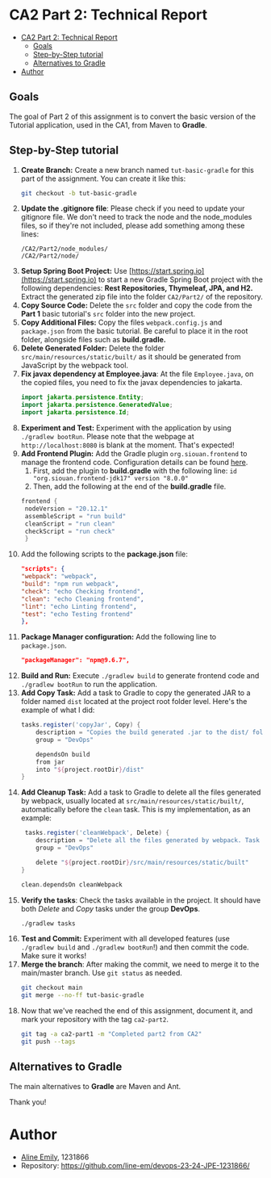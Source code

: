 # CA2 Part 2: Technical Report

<!-- TOC -->
* [CA2 Part 2: Technical Report](#ca2-part-2-technical-report)
  * [Goals](#goals)
  * [Step-by-Step tutorial](#step-by-step-tutorial)
  * [Alternatives to Gradle](#alternatives-to-gradle)
* [Author](#author)
<!-- TOC -->

## Goals

The goal of Part 2 of this assignment is to convert the basic version of the Tutorial application, used in the CA1, from Maven to **Gradle**.

## Step-by-Step tutorial

1. **Create Branch:** Create a new branch named `tut-basic-gradle` for this part of the assignment. You can create it like this:
   ```bash
   git checkout -b tut-basic-gradle
   ```
2. **Update the .gitignore file**: Please check if you need to update your gitignore file. We don't need to track the node and the node_modules files, so if they're not included, please add something among these lines:
    ```gitignore
    /CA2/Part2/node_modules/
    /CA2/Part2/node/
    ```
3. **Setup Spring Boot Project:** Use [https://start.spring.io](https://start.spring.io) to start a new Gradle Spring Boot project with the following dependencies: **Rest Repositories, Thymeleaf, JPA, and H2.** Extract the generated zip file into the folder `CA2/Part2/` of the repository.
4. **Copy Source Code:** Delete the `src` folder and copy the code from the **Part 1** basic tutorial's `src` folder into the new project.
5. **Copy Additional Files:** Copy the files `webpack.config.js` and `package.json` from the basic tutorial. Be careful to place it in the root folder, alongside files such as **build.gradle.**
6. **Delete Generated Folder:** Delete the folder `src/main/resources/static/built/` as it should be generated from JavaScript by the webpack tool.
7. **Fix javax dependency at Employee.java**: At the file `Employee.java`, on the copied files, you need to fix the javax dependencies to jakarta.
    ```java
    import jakarta.persistence.Entity;
    import jakarta.persistence.GeneratedValue;
    import jakarta.persistence.Id;
    ```
8. **Experiment and Test:** Experiment with the application by using `./gradlew bootRun`. Please note that the webpage at `http://localhost:8080` is blank at the moment. That's expected!
9. **Add Frontend Plugin:** Add the Gradle plugin `org.siouan.frontend` to manage the frontend code. Configuration details can be found [here](https://github.com/Siouan/frontend-gradle-plugin).
   1. First, add the plugin to **build.gradle** with the following line: `id "org.siouan.frontend-jdk17" version "8.0.0"`
   2. Then, add the following at the end of the **build.gradle** file. 
   ```groovy
   frontend {
    nodeVersion = "20.12.1"
    assembleScript = "run build"
    cleanScript = "run clean"
    checkScript = "run check"
    }
   ```
10. Add the following scripts to the **package.json** file:
     ```json
     "scripts": {
     "webpack": "webpack",
     "build": "npm run webpack",
     "check": "echo Checking frontend",
     "clean": "echo Cleaning frontend",
     "lint": "echo Linting frontend",
     "test": "echo Testing frontend"
     },
     ```
11. **Package Manager configuration:** Add the following line to  `package.json`.
     ```json
     "packageManager": "npm@9.6.7",
     ```
12. **Build and Run:** Execute `./gradlew build` to generate frontend code and `./gradlew bootRun` to run the application.
13. **Add Copy Task:** Add a task to Gradle to copy the generated JAR to a folder named `dist` located at the project root folder level. Here's the example of what I did:
    ```groovy
    tasks.register('copyJar', Copy) {
        description = "Copies the build generated .jar to the dist/ folder."
        group = "DevOps"
    
        dependsOn build
        from jar
        into "${project.rootDir}/dist"
    }
    ```
14. **Add Cleanup Task:** Add a task to Gradle to delete all the files generated by webpack, usually located at `src/main/resources/static/built/`, automatically before the `clean` task. This is my implementation, as an example:
    ```groovy
     tasks.register('cleanWebpack', Delete) {
        description = "Delete all the files generated by webpack. Task is ran automatically before clean task."
        group = "DevOps"

        delete "${project.rootDir}/src/main/resources/static/built"
    }
    
    clean.dependsOn cleanWebpack
    ```
15. **Verify the tasks**: Check the tasks available in the project. It should have both _Delete_ and _Copy_ tasks under the group **DevOps**.
    ```bash
    ./gradlew tasks
    ```
16. **Test and Commit:** Experiment with all developed features (use `./gradlew build` and `./gradlew bootRun`!) and then commit the code. Make sure it works!
17. **Merge the branch**: After making the commit, we need to merge it to the main/master branch. Use `git status` as needed.
    ```bash
    git checkout main
    git merge --no-ff tut-basic-gradle
    ```
18. Now that we've reached the end of this assignment, document it, and mark your repository with the tag `ca2-part2`.
    ```bash
    git tag -a ca2-part1 -m "Completed part2 from CA2"
    git push --tags
    ```
    
## Alternatives to Gradle
The main alternatives to **Gradle** are Maven and Ant. 

Thank you!

# Author
- [Aline Emily](https://github.com/line-em), 1231866
- Repository: https://github.com/line-em/devops-23-24-JPE-1231866/